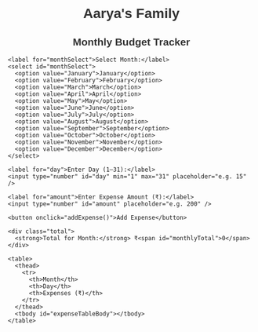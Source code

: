 <!DOCTYPE html>
<html lang="en">
<head>
  <meta charset="UTF-8" />
  <title>Aarya's Family - Monthly Budget Calculator</title>
  <style>
    body {
      font-family: Arial, sans-serif;
      margin: 0;
      padding: 40px;
      background-image: url('https://images.unsplash.com/photo-1600585154340-be6161a56a0c');
      background-size: cover;
      background-repeat: no-repeat;
      background-attachment: fixed;
      background-position: center;
    }

    .container {
      max-width: 800px;
      margin: auto;
      padding: 20px;
      background: rgba(255, 255, 255, 0.9);
      border-radius: 10px;
      box-shadow: 0 0 15px rgba(0,0,0,0.2);
    }

    h1, h2 {
      text-align: center;
      color: #333;
    }

    label, select, input, button {
      display: block;
      width: 100%;
      margin: 10px 0;
      padding: 10px;
      font-size: 16px;
    }

    table {
      width: 100%;
      border-collapse: collapse;
      margin-top: 20px;
    }

    th, td {
      border: 1px solid #ccc;
      padding: 10px;
      text-align: center;
      background-color: #fff;
    }

    th {
      background-color: #f0f0f0;
    }

    .total {
      margin-top: 15px;
      font-size: 18px;
      text-align: right;
      color: #444;
    }

    button {
      background-color: #4CAF50;
      color: white;
      border: none;
      cursor: pointer;
    }

    button:hover {
      background-color: #45a049;
    }
  </style>
</head>
<body>
  <div class="container">
    <h1>Aarya's Family</h1>
    <h2>Monthly Budget Tracker</h2>

    <label for="monthSelect">Select Month:</label>
    <select id="monthSelect">
      <option value="January">January</option>
      <option value="February">February</option>
      <option value="March">March</option>
      <option value="April">April</option>
      <option value="May">May</option>
      <option value="June">June</option>
      <option value="July">July</option>
      <option value="August">August</option>
      <option value="September">September</option>
      <option value="October">October</option>
      <option value="November">November</option>
      <option value="December">December</option>
    </select>

    <label for="day">Enter Day (1–31):</label>
    <input type="number" id="day" min="1" max="31" placeholder="e.g. 15" />

    <label for="amount">Enter Expense Amount (₹):</label>
    <input type="number" id="amount" placeholder="e.g. 200" />

    <button onclick="addExpense()">Add Expense</button>

    <div class="total">
      <strong>Total for Month:</strong> ₹<span id="monthlyTotal">0</span>
    </div>

    <table>
      <thead>
        <tr>
          <th>Month</th>
          <th>Day</th>
          <th>Expenses (₹)</th>
        </tr>
      </thead>
      <tbody id="expenseTableBody"></tbody>
    </table>
  </div>

  <script>
    let data = {};

    function loadData() {
      const savedData = localStorage.getItem("budgetData");
      if (savedData) {
        data = JSON.parse(savedData);
      }
    }

    function saveData() {
      localStorage.setItem("budgetData", JSON.stringify(data));
    }

    function addExpense() {
      const month = document.getElementById('monthSelect').value;
      const day = document.getElementById('day').value;
      const amount = parseFloat(document.getElementById('amount').value);

      if (!day || isNaN(amount) || amount <= 0) {
        alert("Please enter a valid day and amount.");
        return;
      }

      if (!data[month]) data[month] = {};
      if (!data[month][day]) data[month][day] = 0;

      data[month][day] += amount;

      document.getElementById('amount').value = '';
      document.getElementById('day').value = '';

      saveData();
      updateTable();
    }

    function updateTable() {
      const month = document.getElementById('monthSelect').value;
      const tbody = document.getElementById('expenseTableBody');
      tbody.innerHTML = '';

      let total = 0;
      if (data[month]) {
        const days = Object.keys(data[month]).sort((a, b) => a - b);
        days.forEach(day => {
          const amount = data[month][day];
          total += amount;
          const row = `<tr><td>${month}</td><td>${day}</td><td>₹${amount.toFixed(2)}</td></tr>`;
          tbody.innerHTML += row;
        });
      }

      document.getElementById('monthlyTotal').textContent = total.toFixed(2);
    }

    document.getElementById('monthSelect').addEventListener('change', updateTable);

    loadData();
    updateTable();
  </script>
</body>
</html>
